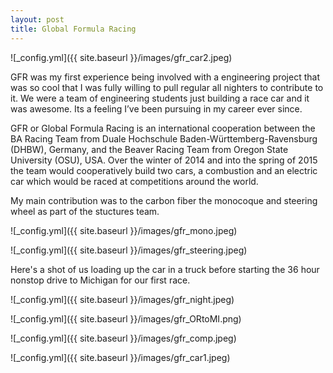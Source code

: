 ```yaml
---
layout: post
title: Global Formula Racing
---
```


![_config.yml]({{ site.baseurl }}/images/gfr_car2.jpeg)

GFR was my first experience being involved with a engineering project that was so cool that I was fully willing to pull regular all nighters to contribute to it. We were a team of engineering students just building a race car and it was awesome. Its a feeling I’ve been pursuing in my career ever since. 

GFR or Global Formula Racing is an international cooperation between the BA Racing Team from Duale Hochschule Baden-Württemberg-Ravensburg (DHBW), Germany, and the Beaver Racing Team from Oregon State University (OSU), USA. Over the winter of 2014 and into the spring of 2015 the team would cooperatively build two cars, a combustion and an electric car which would be raced at competitions around the world. 

My main contribution was to the carbon fiber the monocoque and steering wheel as part of the stuctures team. 

![_config.yml]({{ site.baseurl }}/images/gfr_mono.jpeg)

![_config.yml]({{ site.baseurl }}/images/gfr_steering.jpeg)

Here's a shot of us loading up the car in a truck before starting the 36 hour nonstop drive to Michigan for our first race.

![_config.yml]({{ site.baseurl }}/images/gfr_night.jpeg)

![_config.yml]({{ site.baseurl }}/images/gfr_ORtoMI.png)

![_config.yml]({{ site.baseurl }}/images/gfr_comp.jpeg)

![_config.yml]({{ site.baseurl }}/images/gfr_car1.jpeg)
